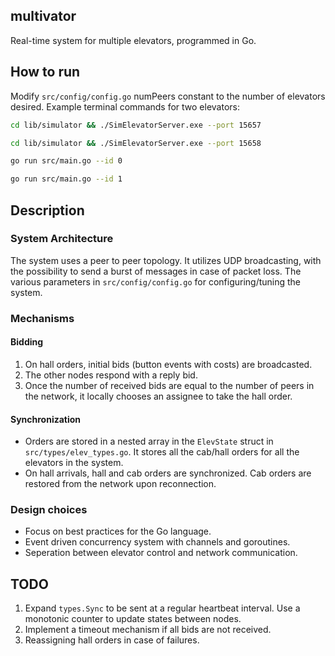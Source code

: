 ## multivator
Real-time system for multiple elevators, programmed in Go.

## How to run

Modify ```src/config/config.go``` numPeers constant to the number of elevators desired.
Example terminal commands for two elevators:

```bash
cd lib/simulator && ./SimElevatorServer.exe --port 15657
```
```bash
cd lib/simulator && ./SimElevatorServer.exe --port 15658
```
```bash
go run src/main.go --id 0
```
```bash
go run src/main.go --id 1
```

## Description

### System Architecture

The system uses a peer to peer topology. It utilizes UDP broadcasting, with the possibility to send a burst of messages in case of packet loss. The  various parameters in ```src/config/config.go``` for configuring/tuning the system.

### Mechanisms
#### Bidding
1. On hall orders, initial bids (button events with costs) are broadcasted.
2. The other nodes respond with a reply bid.
3. Once the number of received bids are equal to the number of peers in the network, it locally chooses an assignee to take the hall order.

#### Synchronization

  - Orders are stored in a nested array in the ```ElevState``` struct in ```src/types/elev_types.go```. It stores all the cab/hall orders for all the elevators in the system.
  - On hall arrivals, hall and cab orders are synchronized. Cab orders are restored from the network upon reconnection.

### Design choices

  - Focus on best practices for the Go language.
  - Event driven concurrency system with channels and goroutines.
  - Seperation between elevator control and network communication.


## TODO

  1. Expand ```types.Sync``` to be sent at a regular heartbeat interval. Use a monotonic counter to update states between nodes.
  2. Implement a timeout mechanism if all bids are not received.
  3. Reassigning hall orders in case of failures.

